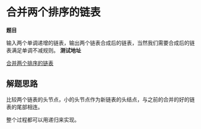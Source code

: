 # 合并两个排序的链表

**题目**

输入两个单调递增的链表，输出两个链表合成后的链表，当然我们需要合成后的链表满足单调不减规则。
**测试地址**

[合并两个排序的链表](https://www.nowcoder.com/practice/d8b6b4358f774294a89de2a6ac4d9337?tpId=13&tqId=11169&rp=3&ru=/ta/coding-interviews&qru=/ta/coding-interviews/question-ranking)


## 解题思路

比较两个链表的头节点，小的头节点作为新链表的头结点，与之前的合并的好的链表的尾部相连。

整个过程都可以用递归来实现。